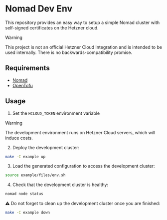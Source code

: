 # Nomad Dev Env

This repository provides an easy way to setup a simple Nomad cluster with self-signed certificates on the Hetzner cloud.

> [!WARNING]
> This project is not an official Hetzner Cloud Integration and is intended to be used internally. There is no backwards-compatibility promise.

## Requirements

- [Nomad](https://developer.hashicorp.com/nomad/docs/install)
- [OpenTofu](https://opentofu.org/docs/intro/install/)

## Usage

1. Set the `HCLOUD_TOKEN` environment variable

> [!WARNING]
> The development environment runs on Hetzner Cloud servers, which will induce costs.

2. Deploy the development cluster:

```bash
make -C example up
```

3. Load the generated configuration to access the development cluster:

```bash
source example/files/env.sh
```

4. Check that the development cluster is healthy:

```bash
nomad node status
```

⚠️ Do not forget to clean up the development cluster once you are finished:

```sh
make -C example down
```
